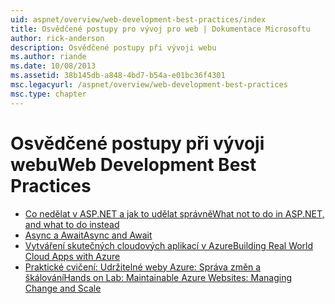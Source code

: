 ```yaml
---
uid: aspnet/overview/web-development-best-practices/index
title: Osvědčené postupy pro vývoj pro web | Dokumentace Microsoftu
author: rick-anderson
description: Osvědčené postupy při vývoji webu
ms.author: riande
ms.date: 10/08/2013
ms.assetid: 38b145db-a848-4bd7-b54a-e01bc36f4301
msc.legacyurl: /aspnet/overview/web-development-best-practices
msc.type: chapter
---
```

<a name="web-development-best-practices"></a><span data-ttu-id="85b4a-103">Osvědčené postupy při vývoji webu</span><span class="sxs-lookup"><span data-stu-id="85b4a-103">Web Development Best Practices</span></span>
====================

- [<span data-ttu-id="85b4a-104">Co nedělat v ASP.NET a jak to udělat správně</span><span class="sxs-lookup"><span data-stu-id="85b4a-104">What not to do in ASP.NET, and what to do instead</span></span>](what-not-to-do-in-aspnet-and-what-to-do-instead.md)
- [<span data-ttu-id="85b4a-105">Async a Await</span><span class="sxs-lookup"><span data-stu-id="85b4a-105">Async and Await</span></span>](async-and-await.md)
- [<span data-ttu-id="85b4a-106">Vytváření skutečných cloudových aplikací v Azure</span><span class="sxs-lookup"><span data-stu-id="85b4a-106">Building Real World Cloud Apps with Azure</span></span>](../developing-apps-with-windows-azure/building-real-world-cloud-apps-with-windows-azure/index.md)
- [<span data-ttu-id="85b4a-107">Praktické cvičení: Udržitelné weby Azure: Správa změn a škálování</span><span class="sxs-lookup"><span data-stu-id="85b4a-107">Hands on Lab: Maintainable Azure Websites: Managing Change and Scale</span></span>](../developing-apps-with-windows-azure/maintainable-azure-websites-managing-change-and-scale.md)

